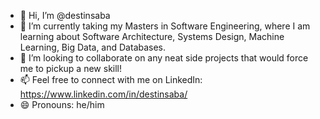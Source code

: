- 👋 Hi, I’m @destinsaba
- 🌱 I’m currently taking my Masters in Software Engineering, where I am learning about Software Architecture, Systems Design, Machine Learning, Big Data, and Databases.
- 💞️ I’m looking to collaborate on any neat side projects that would force me to pickup a new skill!
- 📫 Feel free to connect with me on LinkedIn: https://www.linkedin.com/in/destinsaba/
- 😄 Pronouns: he/him

<!---
destinsaba/destinsaba is a ✨ special ✨ repository because its `README.md` (this file) appears on your GitHub profile.
You can click the Preview link to take a look at your changes.
--->
